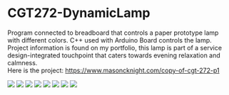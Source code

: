 # CGT272-DynamicLamp
Program connected to breadboard that controls a paper prototype lamp with different colors. C++ used with Arduino Board controls the lamp. Project information is found on my portfolio, this lamp is part of a service design-integrated touchpoint that caters towards evening relaxation and calmness.  
Here is the project: https://www.masoncknight.com/copy-of-cgt-272-p1

![](FlorGif.gif)
![](Side%20OFF%20Closed.png)
![](Side%20ON%20Closed.png)
![](Side%20OFF%20Open.png)
![](Side%20ON%20Open.png)
![](Top%20OFF.png)
![](Top%20ON.png)
![](ArduinoBoard.png)
